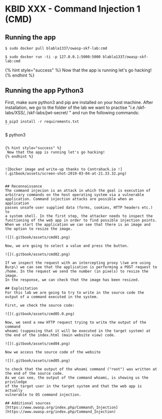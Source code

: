 # KBID XXX - Command Injection 1 (CMD)

## Running the app

```text
$ sudo docker pull blabla1337/owasp-skf-lab:cmd
```

```text
$ sudo docker run -ti -p 127.0.0.1:5000:5000 blabla1337/owasp-skf-lab:cmd
```

{% hint style="success" %}
Now that the app is running let's go hacking!
{% endhint %}

## Running the app Python3

First, make sure python3 and pip are installed on your host machine.
After installation, we go to the folder of the lab we want to practise 
"i.e /skf-labs/XSS/, /skf-labs/jwt-secret/ " and run the following commands:

```
$ pip3 install -r requirements.txt
``

```
$ python3 <labname>
```

{% hint style="success" %}
 Now that the app is running let's go hacking!
{% endhint %}


![Docker image and write-up thanks to Contrahack.io !](.gitbook/assets/screen-shot-2019-03-04-at-21.33.32.png)


## Reconnaissance
The command injecion is an attack in which the goal is execution of 
arbitrary commands on the host operating system via a vulnerable 
application. Command injection attacks are possible when an application 
passes unsafe user supplied data (forms, cookies, HTTP headers etc.) to 
a system shell. In the first step, the attacker needs to inspect the 
functioning of the web app in order to find possible injection points. 
When we start the application we can see that there is an image and the option to resize the image.

![](.gitbook/assets/cmd01.png)

Now, we are going to select a value and press the button.

![](.gitbook/assets/cmd02.png)

If we inspect the request with an intercepting proxy \(we are using 
Burp\) we can see that the application is performing a POST request to 
/home. In the request we send the number (in pixels) to resize the image. 
In the response, we can check that the image has been resized.

## Exploitation
For this lab we are going to try to write in the source code the output of a command executed in the system.

First, we check the source code:

![](.gitbook/assets/cmd05.0.png)

Now, we send a new HTTP request trying to write the output of the command 
whoami (supposing that it will be executed in the target system) at the end of the index.html (main website view) code. 

![](.gitbook/assets/cmd04.png) 

Now we access the source code of the website

![](.gitbook/assets/cmd05.png)

to check that the output of the whoami command ("root") was written at the end of the source code.
As we can see, the output of the command whoami, is showing us the priviledge 
of the target user in the target system and that the web app is actually 
vulnerable to OS command injection.

## Additional sources
[https://www.owasp.org/index.php/Command\_Injection](https://www.owasp.org/index.php/Command_Injection)
